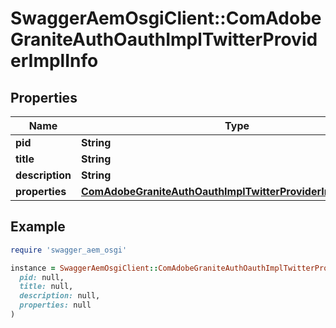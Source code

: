 # SwaggerAemOsgiClient::ComAdobeGraniteAuthOauthImplTwitterProviderImplInfo

## Properties

| Name | Type | Description | Notes |
| ---- | ---- | ----------- | ----- |
| **pid** | **String** |  | [optional] |
| **title** | **String** |  | [optional] |
| **description** | **String** |  | [optional] |
| **properties** | [**ComAdobeGraniteAuthOauthImplTwitterProviderImplProperties**](ComAdobeGraniteAuthOauthImplTwitterProviderImplProperties.md) |  | [optional] |

## Example

```ruby
require 'swagger_aem_osgi'

instance = SwaggerAemOsgiClient::ComAdobeGraniteAuthOauthImplTwitterProviderImplInfo.new(
  pid: null,
  title: null,
  description: null,
  properties: null
)
```

